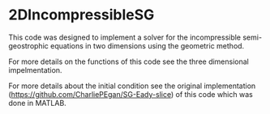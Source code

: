 # 2DIncompressibleSG

This code was designed to implement a solver for the incompressible semi-geostrophic equations in two dimensions using the geometric method. 

For more details on the functions of this code see the three dimensional impelmentation. 

For more details about the initial condition see the original implementation (https://github.com/CharliePEgan/SG-Eady-slice) of this code which was done in MATLAB.
